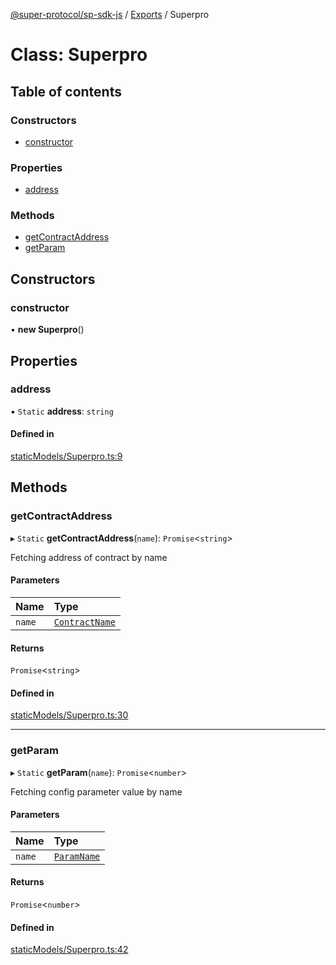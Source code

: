 [@super-protocol/sp-sdk-js](../README.md) / [Exports](../modules.md) / Superpro

# Class: Superpro

## Table of contents

### Constructors

- [constructor](Superpro.md#constructor)

### Properties

- [address](Superpro.md#address)

### Methods

- [getContractAddress](Superpro.md#getcontractaddress)
- [getParam](Superpro.md#getparam)

## Constructors

### constructor

• **new Superpro**()

## Properties

### address

▪ `Static` **address**: `string`

#### Defined in

[staticModels/Superpro.ts:9](https://github.com/Super-Protocol/sp-sdk-js/blob/5474680/src/staticModels/Superpro.ts#L9)

## Methods

### getContractAddress

▸ `Static` **getContractAddress**(`name`): `Promise`<`string`\>

Fetching address of contract by name

#### Parameters

| Name | Type |
| :------ | :------ |
| `name` | [`ContractName`](../enums/ContractName.md) |

#### Returns

`Promise`<`string`\>

#### Defined in

[staticModels/Superpro.ts:30](https://github.com/Super-Protocol/sp-sdk-js/blob/5474680/src/staticModels/Superpro.ts#L30)

___

### getParam

▸ `Static` **getParam**(`name`): `Promise`<`number`\>

Fetching config parameter value by name

#### Parameters

| Name | Type |
| :------ | :------ |
| `name` | [`ParamName`](../enums/ParamName.md) |

#### Returns

`Promise`<`number`\>

#### Defined in

[staticModels/Superpro.ts:42](https://github.com/Super-Protocol/sp-sdk-js/blob/5474680/src/staticModels/Superpro.ts#L42)
